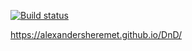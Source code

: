 [![Build status](https://ci.appveyor.com/api/projects/status/uo86rm8o89a7bp4v?svg=true)](https://ci.appveyor.com/project/AlexanderSheremet/dnd)


https://alexandersheremet.github.io/DnD/
